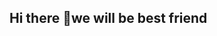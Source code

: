 ## Hi there 👋we will be best friend

<!--
**flxy888/flxy888** is a ✨ _special_ ✨ repository because its `README.md` (this file) appears on your GitHub profile.

Here are some ideas to get you started:

- 🔭 I’m currently working on computer 
- 🌱 I’m currently learning computer skill
- 👯 I’m looking to collaborate on computer
- 🤔 I’m looking for help with ...
- 💬 Ask me about ...
- 📫 How to reach me:qq 2575658229
- 😄 Pronouns: ...
- ⚡ Fun fact: ...
-->
